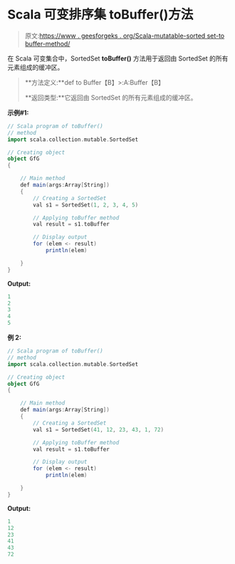 # Scala 可变排序集 toBuffer()方法

> 原文:[https://www . geesforgeks . org/Scala-mutatable-sorted set-to buffer-method/](https://www.geeksforgeeks.org/scala-mutable-sortedset-tobuffer-method/)

在 Scala 可变集合中，SortedSet **toBuffer()** 方法用于返回由 SortedSet 的所有元素组成的缓冲区。

> **方法定义:**def to Buffer【B】>:A:Buffer【B】
> 
> **返回类型:**它返回由 SortedSet 的所有元素组成的缓冲区。

**示例#1:**

```scala
// Scala program of toBuffer() 
// method 
import scala.collection.mutable.SortedSet 

// Creating object 
object GfG 
{ 

    // Main method 
    def main(args:Array[String]) 
    { 
        // Creating a SortedSet 
        val s1 = SortedSet(1, 2, 3, 4, 5) 

        // Applying toBuffer method 
        val result = s1.toBuffer

        // Display output
        for (elem <- result)
            println(elem)

    } 
} 
```

**Output:**

```scala
1
2
3
4
5

```

**例 2:**

```scala
// Scala program of toBuffer() 
// method 
import scala.collection.mutable.SortedSet 

// Creating object 
object GfG 
{ 

    // Main method 
    def main(args:Array[String]) 
    { 
        // Creating a SortedSet 
        val s1 = SortedSet(41, 12, 23, 43, 1, 72) 

        // Applying toBuffer method 
        val result = s1.toBuffer

        // Display output
        for (elem <- result)
            println(elem)

    } 
} 
```

**Output:**

```scala
1
12
23
41
43
72

```